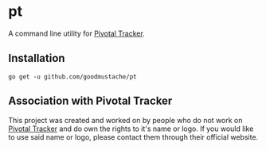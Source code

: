# pt
A command line utility for [Pivotal Tracker](https://www.pivotaltracker.com/).

## Installation

```
go get -u github.com/goodmustache/pt
```

## Association with Pivotal Tracker
This project was created and worked on by people who do not work on [Pivotal Tracker](https://www.pivotaltracker.com/) and do own the rights to it's name or logo. If you would like to use said name or logo, please contact them through their official website.
